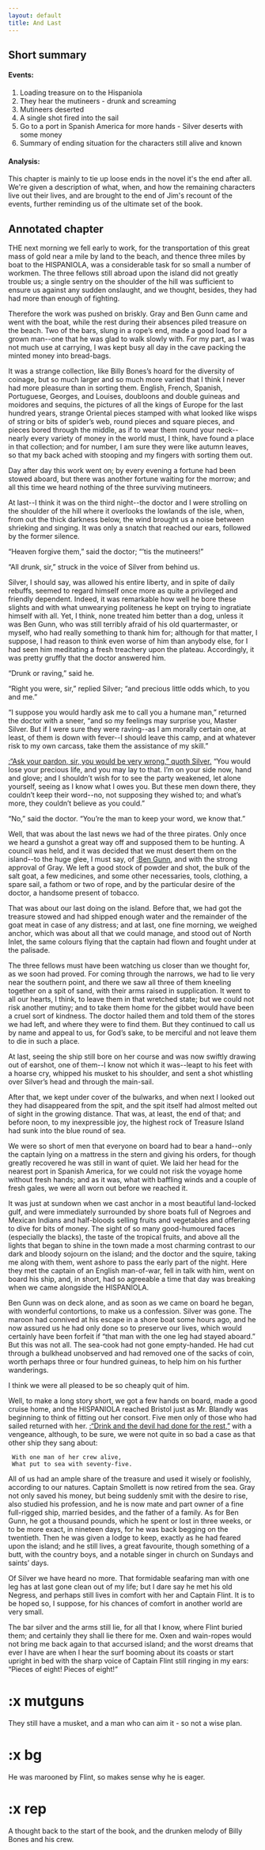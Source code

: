 ```yaml
---
layout: default
title: And Last
---
```

## Short summary  
#### Events:  
1. Loading treasure on to the Hispaniola
2. They hear the mutineers - drunk and screaming
3. Mutineers deserted
4. A single shot fired into the sail
5. Go to a port in Spanish America for more hands - Silver deserts with some money
6. Summary of ending situation for the characters still alive and known  

#### Analysis:  
This chapter is mainly to tie up loose ends in the novel  it's the end after all. We're given a description of what, when, and how the remaining characters live out their lives, and are brought to the end of Jim's recount of the events, further reminding us of the ultimate set of the book.
## Annotated chapter  
THE next morning we fell early to work, for the transportation of this
great mass of gold near a mile by land to the beach, and thence three
miles by boat to the HISPANIOLA, was a considerable task for so small
a number of workmen. The three fellows still abroad upon the island did
not greatly trouble us; a single sentry on the shoulder of the hill was
sufficient to ensure us against any sudden onslaught, and we thought,
besides, they had had more than enough of fighting.

Therefore the work was pushed on briskly. Gray and Ben Gunn came and
went with the boat, while the rest during their absences piled treasure
on the beach. Two of the bars, slung in a rope’s end, made a good load
for a grown man--one that he was glad to walk slowly with. For my part,
as I was not much use at carrying, I was kept busy all day in the cave
packing the minted money into bread-bags.

It was a strange collection, like Billy Bones’s hoard for the diversity
of coinage, but so much larger and so much more varied that I think I
never had more pleasure than in sorting them. English, French, Spanish,
Portuguese, Georges, and Louises, doubloons and double guineas and
moidores and sequins, the pictures of all the kings of Europe for the
last hundred years, strange Oriental pieces stamped with what looked
like wisps of string or bits of spider’s web, round pieces and square
pieces, and pieces bored through the middle, as if to wear them round
your neck--nearly every variety of money in the world must, I think,
have found a place in that collection; and for number, I am sure they
were like autumn leaves, so that my back ached with stooping and my
fingers with sorting them out.

Day after day this work went on; by every evening a fortune had been
stowed aboard, but there was another fortune waiting for the morrow; and
all this time we heard nothing of the three surviving mutineers.

At last--I think it was on the third night--the doctor and I were
strolling on the shoulder of the hill where it overlooks the lowlands of
the isle, when, from out the thick darkness below, the wind brought us
a noise between shrieking and singing. It was only a snatch that reached
our ears, followed by the former silence.

“Heaven forgive them,” said the doctor; “’tis the mutineers!”

“All drunk, sir,” struck in the voice of Silver from behind us.

Silver, I should say, was allowed his entire liberty, and in spite of
daily rebuffs, seemed to regard himself once more as quite a privileged
and friendly dependent. Indeed, it was remarkable how well he bore
these slights and with what unwearying politeness he kept on trying to
ingratiate himself with all. Yet, I think, none treated him better than
a dog, unless it was Ben Gunn, who was still terribly afraid of his old
quartermaster, or myself, who had really something to thank him for;
although for that matter, I suppose, I had reason to think even worse of
him than anybody else, for I had seen him meditating a fresh treachery
upon the plateau. Accordingly, it was pretty gruffly that the doctor
answered him.

“Drunk or raving,” said he.

“Right you were, sir,” replied Silver; “and precious little odds which,
to you and me.”

“I suppose you would hardly ask me to call you a humane man,” returned
the doctor with a sneer, “and so my feelings may surprise you, Master
Silver. But if I were sure they were raving--as I am morally certain
one, at least, of them is down with fever--I should leave this camp,
and at whatever risk to my own carcass, take them the assistance of my
skill.”

[:“Ask your pardon, sir, you would be very wrong,” quoth Silver.](#mutguns) “You
would lose your precious life, and you may lay to that. I’m on your side
now, hand and glove; and I shouldn’t wish for to see the party weakened,
let alone yourself, seeing as I know what I owes you. But these men down
there, they couldn’t keep their word--no, not supposing they wished to;
and what’s more, they couldn’t believe as you could.”

“No,” said the doctor. “You’re the man to keep your word, we know that.”

Well, that was about the last news we had of the three pirates. Only
once we heard a gunshot a great way off and supposed them to be hunting.
A council was held, and it was decided that we must desert them on the
island--to the huge glee, I must say, of [:Ben Gunn](#bg), and with the strong
approval of Gray. We left a good stock of powder and shot, the bulk
of the salt goat, a few medicines, and some other necessaries, tools,
clothing, a spare sail, a fathom or two of rope, and by the particular
desire of the doctor, a handsome present of tobacco.

That was about our last doing on the island. Before that, we had got the
treasure stowed and had shipped enough water and the remainder of the
goat meat in case of any distress; and at last, one fine morning, we
weighed anchor, which was about all that we could manage, and stood out
of North Inlet, the same colours flying that the captain had flown and
fought under at the palisade.

The three fellows must have been watching us closer than we thought for,
as we soon had proved. For coming through the narrows, we had to
lie very near the southern point, and there we saw all three of
them kneeling together on a spit of sand, with their arms raised in
supplication. It went to all our hearts, I think, to leave them in that
wretched state; but we could not risk another mutiny; and to take them
home for the gibbet would have been a cruel sort of kindness. The doctor
hailed them and told them of the stores we had left, and where they were
to find them. But they continued to call us by name and appeal to us,
for God’s sake, to be merciful and not leave them to die in such a
place.

At last, seeing the ship still bore on her course and was now swiftly
drawing out of earshot, one of them--I know not which it was--leapt to
his feet with a hoarse cry, whipped his musket to his shoulder, and sent
a shot whistling over Silver’s head and through the main-sail.

After that, we kept under cover of the bulwarks, and when next I looked
out they had disappeared from the spit, and the spit itself had almost
melted out of sight in the growing distance. That was, at least, the end
of that; and before noon, to my inexpressible joy, the highest rock of
Treasure Island had sunk into the blue round of sea.

We were so short of men that everyone on board had to bear a hand--only
the captain lying on a mattress in the stern and giving his orders, for
though greatly recovered he was still in want of quiet. We laid her
head for the nearest port in Spanish America, for we could not risk the
voyage home without fresh hands; and as it was, what with baffling winds
and a couple of fresh gales, we were all worn out before we reached it.

It was just at sundown when we cast anchor in a most beautiful
land-locked gulf, and were immediately surrounded by shore boats full
of Negroes and Mexican Indians and half-bloods selling fruits and
vegetables and offering to dive for bits of money. The sight of so many
good-humoured faces (especially the blacks), the taste of the tropical
fruits, and above all the lights that began to shine in the town made a
most charming contrast to our dark and bloody sojourn on the island;
and the doctor and the squire, taking me along with them, went ashore
to pass the early part of the night. Here they met the captain of an
English man-of-war, fell in talk with him, went on board his ship, and,
in short, had so agreeable a time that day was breaking when we came
alongside the HISPANIOLA.

Ben Gunn was on deck alone, and as soon as we came on board he began,
with wonderful contortions, to make us a confession. Silver was gone.
The maroon had connived at his escape in a shore boat some hours ago,
and he now assured us he had only done so to preserve our lives, which
would certainly have been forfeit if “that man with the one leg
had stayed aboard.” But this was not all. The sea-cook had not gone
empty-handed. He had cut through a bulkhead unobserved and had removed
one of the sacks of coin, worth perhaps three or four hundred guineas,
to help him on his further wanderings.

I think we were all pleased to be so cheaply quit of him.

Well, to make a long story short, we got a few hands on board, made a
good cruise home, and the HISPANIOLA reached Bristol just as Mr. Blandly
was beginning to think of fitting out her consort. Five men only of
those who had sailed returned with her. [:“Drink and the devil had done
for the rest,”](#rep) with a vengeance, although, to be sure, we were not quite
in so bad a case as that other ship they sang about:

     With one man of her crew alive,
     What put to sea with seventy-five.

All of us had an ample share of the treasure and used it wisely or
foolishly, according to our natures. Captain Smollett is now retired
from the sea. Gray not only saved his money, but being suddenly smit
with the desire to rise, also studied his profession, and he is now
mate and part owner of a fine full-rigged ship, married besides, and the
father of a family. As for Ben Gunn, he got a thousand pounds, which he
spent or lost in three weeks, or to be more exact, in nineteen days, for
he was back begging on the twentieth. Then he was given a lodge to keep,
exactly as he had feared upon the island; and he still lives, a great
favourite, though something of a butt, with the country boys, and a
notable singer in church on Sundays and saints’ days.

Of Silver we have heard no more. That formidable seafaring man with one
leg has at last gone clean out of my life; but I dare say he met his old
Negress, and perhaps still lives in comfort with her and Captain Flint.
It is to be hoped so, I suppose, for his chances of comfort in another
world are very small.

The bar silver and the arms still lie, for all that I know, where
Flint buried them; and certainly they shall lie there for me. Oxen and
wain-ropes would not bring me back again to that accursed island; and
the worst dreams that ever I have are when I hear the surf booming about
its coasts or start upright in bed with the sharp voice of Captain Flint
still ringing in my ears: “Pieces of eight! Pieces of eight!”

# :x mutguns
They still have a musket, and a man who can aim it - so not a wise plan.
# :x bg
He was marooned by Flint, so makes sense why he is eager.
# :x rep
A thought back to the start of the book, and the drunken melody of Billy Bones and his crew.